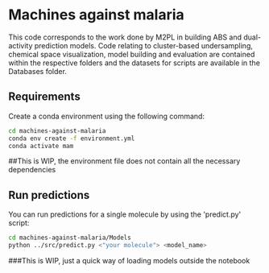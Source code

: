 # Machines against malaria
This code corresponds to the work done by M2PL in building ABS and dual-activity prediction models. Code relating to cluster-based undersampling, chemical space visualization, model building and evaluation are contained within the respective folders and the datasets for scripts are available in the Databases folder.

## Requirements
Create a conda environment using the following command:

```bash
cd machines-against-malaria
conda env create -f environment.yml
conda activate mam
```
##This is WIP, the environment file does not contain all the necessary dependencies

## Run predictions
You can run predictions for a single molecule by using the 'predict.py' script:

```bash
cd machines-against-malaria/Models
python ../src/predict.py <"your molecule"> <model_name>
```
###This is WIP, just a quick way of loading models outside the notebook


